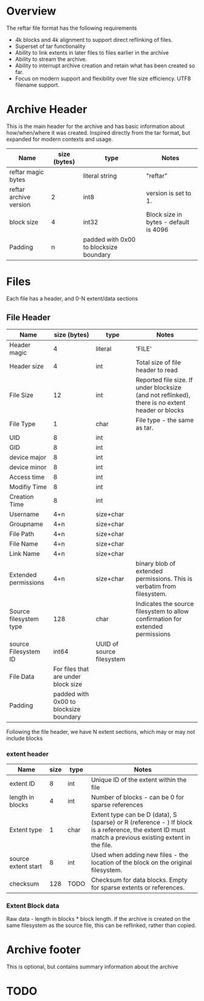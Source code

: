 # Overview
The reftar file format has the following requirements
* 4k blocks and 4k alignment to support direct reflinking of files.
* Superset of tar functionality
* Ability to link extents in later files to files earlier in the archive
* Ability to stream the archive.
* Ability to interrupt archive creation and retain what has been created so far.
* Focus on modern support and flexibility over file size efficiency. UTF8 filename support.


# Archive Header
This is the main header for the archive and has basic information about how/when/where it was created. Inspired directly from the tar format, but expanded for modern contexts and usage.

| Name  | size (bytes) | type  | Notes  | 
|---|---|---|---|
|reftar magic bytes|  |literal string|"reftar"
|reftar archive version|2|int8| version is set to 1.
|block size| 4 | int32| Block size in bytes - default is 4096|
|Padding | n | padded with 0x00 to blocksize boundary 
# Files
Each file has a header, and 0-N extent/data sections

## File Header

| Name  | size (bytes) | type  | Notes |
| --- | --- | --- | --- |
| Header magic | 4| literal | 'FILE'
| Header size| 4| int | Total size of file header to read
| File Size | 12 | int | Reported file size. If under blocksize (and not reflinked), there is no extent header or blocks   |
| File Type | 1 | char | File type - the same as tar.
| UID | 8 | int |
| GID | 8 | int |
| device major | 8 |int
| device minor | 8 |int
| Access time | 8 |int
| Modifiy Time | 8 |int
| Creation Time | 8 |int
| Username | 4+n | size+char |
| Groupname | 4+n| size+char |
| File Path  | 4+n | size+char |
| File Name | 4+n| size+char |
| Link Name | 4+n| size+char || Name of linked file (if symbolic link)
| Extended permissions | 4+n | size+char | binary blob of extended permissions. This is verbatim from filesystem.
| Source filesystem type | 128 | char | Indicates the source filesystem to allow confirmation for extended permissions
| source Filesystem ID | int64 | UUID of source filesystem 
| File Data | For files that are under block size
| Padding | padded with 0x00 to blocksize boundary 

Following the file header, we have N extent sections, which may or may not include blocks

### extent header

| Name | size | type | Notes |
| --- | --- | --- | --- |
| extent ID | 8 | int | Unique ID of the extent within the file
| length in blocks | 4 | int | Number of blocks - can be 0 for sparse references
| Extent type | 1 | char | Extent type can be D (data), S (sparse) or R (reference - ) If block is a reference, the extent ID must match a previous existing extent in the file.
| source extent start | 8 | int | Used when adding new files - the location of the block on the original filesystem.
| checksum | 128 | TODO | Checksum for data blocks.  Empty for sparse extents or references.

### Extent Block data
Raw data - length in blocks * block length.  If the archive is created on the same filesystem as the source file, this can be reflinked, rather than copied.





# Archive footer
This is optional, but contains summary information about the archive
# TODO
